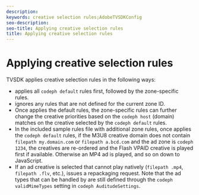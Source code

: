 ```yaml
---
description: 
keywords: creative selection rules;AdobeTVSDKConfig
seo-description: 
seo-title: Applying creative selection rules
title: Applying creative selection rules
---
```


# Applying creative selection rules

TVSDK applies creative selection rules in the following ways:

* applies all `codeph default` rules first, followed by the zone-specific rules.
* ignores any rules that are not defined for the current zone ID.
* Once  applies the default rules, the zone-specific rules can further change the creative priorities based on the `codeph host` (domain) matches on the creative selected by the `codeph default` rules.
* In the included sample rules file with additional zone rules, once  applies the `codeph default` rules, if the M3U8 creative domain does not contain `filepath my.domain.com` or `filepath a.bcd.com` and the ad zone is `codeph 1234`, the creatives are re-ordered and the Flash VPAID creative is played first if available. Otherwise an MP4 ad is played, and so on down to JavaScript.
* If an ad creative is selected that  cannot play natively (`filepath .mp4`, `filepath .flv`, etc.),  issues a repackaging request.
Note that the ad types that can be handled by  are still defined through the `codeph validMimeTypes` setting in `codeph AuditudeSettings`.<!-- In Android 2.5 API docs, I see a 
<span class="codeph">setValidMimeTypes</span> but not a 
<span class="codeph">getValidMimeTypes</span>. -->

